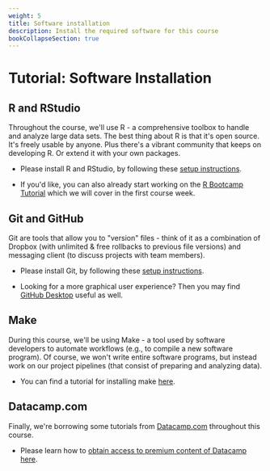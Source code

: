 ```yaml
---
weight: 5
title: Software installation
description: Install the required software for this course
bookCollapseSection: true
---
```


# Tutorial: Software Installation

## R and RStudio

Throughout the course, we'll use R - a comprehensive toolbox to handle and analyze large data sets. The best thing about R is that it's open source. It's freely usable by anyone. Plus there's a vibrant community that keeps on developing R. Or extend it with your own packages.

- Please install R and RStudio, by following these [setup instructions](http://tilburgsciencehub.com/get/r/).

- If you'd like, you can also already start working on the [R Bootcamp Tutorial](docs/tutorials/r-bootcamp) which we will cover in the first course week.

## Git and GitHub

Git are tools that allow you to "version" files - think of it as a combination of Dropbox (with unlimited & free rollbacks to previous file versions) and messaging client (to discuss projects with team members).

- Please install Git, by following these [setup instructions](
https://tilburgsciencehub.com/get/git).

- Looking for a more graphical user experience? Then you may find [GitHub Desktop](https://desktop.github.com) useful as well.

## Make

During this course, we'll be using Make - a tool used by software developers to automate workflows (e.g., to compile a new software program). Of course, we won't write entire software programs, but instead work on our project pipelines (that consist of preparing and analyzing data).

- You can find a tutorial for installing make [here](https://tilburgsciencehub.com/get/make).

## Datacamp.com

Finally, we're borrowing some tutorials from [Datacamp.com](https://datacamp.com) throughout this course.

- Please learn how to [obtain access to premium content of Datacamp here](docs/course/support/datacamp.md).
